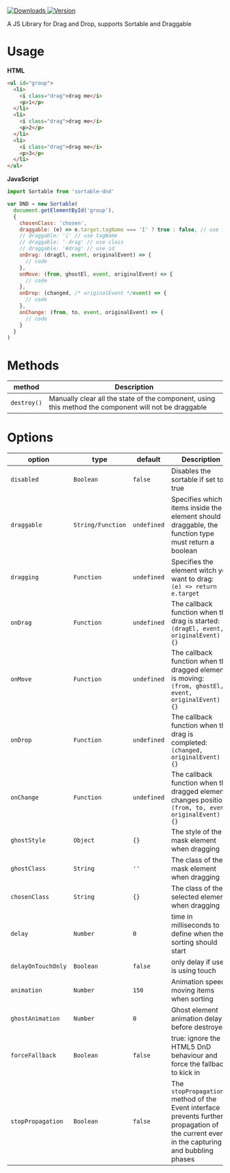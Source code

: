 <p>
  <a href="https://npm-stat.com/charts.html?package=sortable-dnd">
    <img alt="Downloads" src="https://img.shields.io/npm/dm/sortable-dnd.svg">
  </a>
  <a href="https://www.npmjs.com/package/sortable-dnd">
    <img alt="Version" src="https://img.shields.io/npm/v/sortable-dnd.svg"/>
  </a>
</p>



A JS Library for Drag and Drop, supports Sortable and Draggable

# Usage

**HTML**
```html
<ul id="group">
  <li>
    <i class="drag">drag me</i>
    <p>1</p>
  </li>
  <li>
    <i class="drag">drag me</i>
    <p>2</p>
  </li>
  <li>
    <i class="drag">drag me</i>
    <p>3</p>
  </li>
</ul>
```

**JavaScript**
```js
import Sortable from 'sortable-dnd'

var DND = new Sortable(
  document.getElementById('group'),
  {
    chosenClass: 'chosen',
    draggable: (e) => e.target.tagName === 'I' ? true : false, // use function
    // draggable: 'i' // use tagName 
    // draggable: '.drag' // use class
    // draggable: '#drag' // use id
    onDrag: (dragEl, event, originalEvent) => {
      // code
    },
    onMove: (from, ghostEl, event, originalEvent) => {
      // code
    },
    onDrop: (changed, /* originalEvent */event) => {
      // code
    },
    onChange: (from, to, event, originalEvent) => {
      // code
    }
  }
)
```

# Methods

| **method** | **Description** |
|--------------|--------------|
| `destroy()` | Manually clear all the state of the component, using this method the component will not be draggable |


# Options

|     **option**    |      **type**     | **default** | **Description** |
|-------------------|-------------------|-------------|--------------|
| `disabled`        | `Boolean`         | `false`     | Disables the sortable if set to true |
| `draggable`       | `String/Function` | `undefined` | Specifies which items inside the element should be draggable, the function type must return a boolean |
| `dragging`        | `Function`        | `undefined` | Specifies the element witch you want to drag: <br /> `(e) => return e.target` |
| `onDrag`          | `Function`        | `undefined` | The callback function when the drag is started: <br />`(dragEl, event, originalEvent) => {}` |
| `onMove`          | `Function`        | `undefined` | The callback function when the dragged element is moving: <br /> `(from, ghostEl, event, originalEvent) => {}` |
| `onDrop`          | `Function`        | `undefined` | The callback function when the drag is completed: <br /> `(changed, originalEvent) => {}` |
| `onChange`        | `Function`        | `undefined` | The callback function when the dragged element changes position: <br /> `(from, to, event, originalEvent) => {}` |
| `ghostStyle`      | `Object`          | `{}`        | The style of the mask element when dragging |
| `ghostClass`      | `String`          | `''`        | The class of the mask element when dragging |
| `chosenClass`     | `String`          | `{}`        | The class of the selected element when dragging |
| `delay`           | `Number`          | `0`         | time in milliseconds to define when the sorting should start |
| `delayOnTouchOnly`| `Boolean`         | `false`     | only delay if user is using touch |
| `animation`       | `Number`          | `150`       | Animation speed moving items when sorting |
| `ghostAnimation`  | `Number`          | `0`         | Ghost element animation delay before destroyed |
| `forceFallback`   | `Boolean`         | `false`     | true: ignore the HTML5 DnD behaviour and force the fallback to kick in |
| `stopPropagation` | `Boolean`         | `false`     | The `stopPropagation()` method of the Event interface prevents further propagation of the current event in the capturing and bubbling phases |

